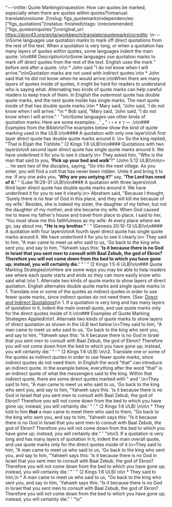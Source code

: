 "---\ntitle: Quote Markings\nquestion: How can quotes be marked, especially when there are quotes within quotes?\nmanual: translate\nvolume: 2\nslug: figs_quotemarks\ndependencies:  [\"figs_quotations\"]\nstatus:  finished\ntags: \nrecommended: [\"figs_quotesinquotes\"]\noriginal_url: https://door43.org/en/ta/workbench/translate/quotemarks\ncredits: \n---\nSome languages use quotation marks to mark off direct quotations from the rest of the text. When a quotation is very long, or when a quotation has many layers of quotes within quotes, some languages indent the main quote. \n\n### Description\n\nSome languages use quotation marks to mark off direct quotes from the rest of the text. English uses the mark \" before and after a quote. \n\n  * John said \"I do not know when I will arrive.\"\n\nQuotation marks are not used with indirect quotes.\n\n  * John said that he did not know when he would arrive.\n\nWhen there are many layers of quotes inside of quotes, it might be hard for readers to understand who is saying what. Alternating two kinds of quote marks can help careful readers to keep track of them.  In English the outermost quote has double quote marks, and the next quote inside has single marks. The next quote inside of that has double quote marks.\n\n  * Mary said, \"John said, 'I do not know when I will arrive.' \"\n  * Bob said, \"Mary said, 'John said, \"I do not know when I will arrive.\" ' \"\n\nSome languages use other kinds of quotation marks: Here are some examples: ‚ ' „ \" ‹ › « » ⁊ — .\n\n### Examples from the Bible\n\nThe examples below show the kind of quote marking used in the ULB.\n\n#### A quotation with only one layer\n\nA first layer direct quote has double quote marks around it. \n> So the king replied, \"That is Elijah the Tishbite.\" (2 Kings 1:8 ULB)\n\n#### Quotations with two layers\n\nA second layer direct quote has single quote marks around it. We have underlined it for you to see it clearly.\n> They asked him, \"Who is the man that said to you, __'Pick up your bed and walk'__?\" (John 5:12 ULB)\n\n\n> … he sent two of the disciples, saying, \"Go into the next village. As you enter, you will find a colt that has never been ridden. Untie it and bring it to me. If any one asks you, __'Why are you untying it?'__ say, __'The Lord has need of it.'__ \"  (Luke 19:29-31 ULB)\n\n#### A quotation with three layers\n\nA third layer direct quote has double quote marks around it. We have underlined it for you to see it clearly.\n> Abraham said, \"Because I thought, 'Surely there is no fear of God in this place, and they will kill me because of my wife.' Besides, she is indeed my sister, the daughter of my father, but not the daughter of my mother; and she became my wife. When God caused me to leave my father's house and travel from place to place, I said to her, 'You must show me this faithfulness as my wife: At every place where we go, say about me, __\"He is my brother.\"__ ' \"  (Genesis 20:10-13 ULB)\n\n#### A quotation with four layers\n\nA fourth layer direct quote has single quote marks around it. We have underlined it for you to see it clearly.\n> They said to him, \"A man came to meet us who said to us, 'Go back to the king who sent you, and say to him, \"Yahweh says this: __'Is it because there is no God in Israel that you sent men to consult with Baal Zebub, the god of Ekron? Therefore you will not come down from the bed to which you have gone up; instead, you will certainly die.'__ \" ' \"  (2 Kings 1:5-6 ULB)\n\n### Quote Marking Strategies\n\nHere are some ways you may be able to help readers see where each quote starts and ends so they can more easily know who said what.\n\n  1. Alternate two kinds of quote marks to show layers of direct quotation. English alternates double quote marks and single quote marks.\n  1. Translate one or some of the quotes as indirect quotes in order to use fewer quote marks, since indirect quotes do not need them. (See: [Direct and Indirect Quotations](https://git.door43.org/Door43/en-ta-translate-vol2/src/master/content/figs_quotations.md))\n  1. If a quotation is very long and has many layers of quotation in it, indent the main overall  quote, and use quote marks only for the direct quotes inside of it.\n\n### Examples of Quote Marking Strategies Applied\n\n1. Alternate two kinds of quote marks to show layers of direct quotation as shown in the ULB text below.\n>They said to him, \"A man came to meet us who said to us, 'Go back to the king who sent you, and say to him, \"Yahweh says this: 'Is it because there is no God in Israel that you sent men to consult with Baal Zebub, the god of Ekron? Therefore you will not come down from the bed to which you have gone up; instead, you will certainly die.' \" ' \" (2 Kings 1:6 ULB) \n\n2. Translate one or some of the quotes as indirect quotes in order to use fewer quote marks, since indirect quotes do not need them. In English the word \"that\" can introduce an indirect quote. In the example below, everything after the word \"that\" is an indirect quote of what the messengers said to the king. Within that indirect quote, there are some direct quotes marked with \" and '.\n>They said to him, \"A man came to meet us who said to us, 'Go back to the king who sent you, and say to him, \"Yahweh says this: 'Is it because there is no God in Israel that you sent men to consult with Baal Zebub, the god of Ekron? Therefore you will not come down from the bed to which you have gone up; instead, you will certainly die.' \" ' \" (2 Kings 1:6 ULB) \n\n\n  * They told to him __that__ a man came to meet them  who said to them, \"Go back to the king who sent you, and say to him, 'Yahweh says this: \"Is it because there is no God in Israel that you sent men to consult with Baal Zebub, the god of Ekron? Therefore you will not come down from the bed to which you have gone up; instead, you will certainly die.\" ' \"\n\n3. If a quotation is very long and has many layers of quotation in it, indent the main overall  quote, and use quote marks only for the direct quotes inside of it.\n>They said to him, \"A man came to meet us who said to us, 'Go back to the king who sent you, and say to him, \"Yahweh says this: 'Is it because there is no God in Israel that you sent men to consult with Baal Zebub, the god of Ekron? Therefore you will not come down from the bed to which you have gone up; instead, you will certainly die.' \" ' \" (2 Kings 1:6 ULB) \n\n  * They said to him,\n      * A man came to meet us who said to us, \"Go back to the king who sent you, and say to him, 'Yahweh says this: \"Is it because there is no God in Israel that you sent men to consult with Baal Zebub, the god of Ekron? Therefore you will not come down from the bed to which you have gone up; instead, you will certainly die.\" ' \"\n"
